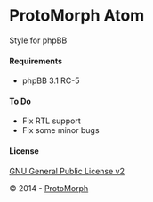 ProtoMorph Atom
======================

Style for phpBB

#### Requirements

- phpBB 3.1 RC-5

#### To Do

- Fix RTL support
- Fix some minor bugs

#### License

[GNU General Public License v2](http://opensource.org/licenses/GPL-2.0)

© 2014 - [ProtoMorph](http://protomorph.tk/)

